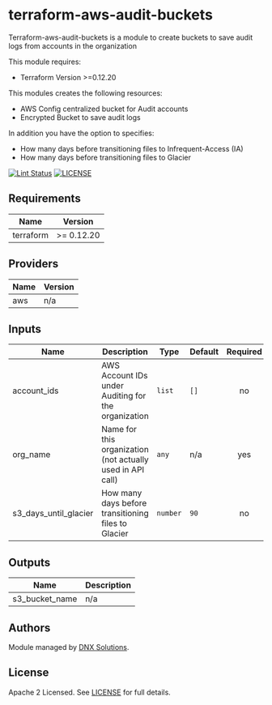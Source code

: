 # terraform-aws-audit-buckets

Terraform-aws-audit-buckets is a module to create buckets to save audit logs from accounts in the organization

This module requires:
 * Terraform Version >=0.12.20

This modules creates the following resources:
 -  AWS Config centralized bucket for Audit accounts
 -  Encrypted Bucket to save audit  logs
 
In addition you have the option to specifies:
 - How many days before transitioning files to Infrequent-Access (IA)
 - How many days before transitioning files to Glacier



[![Lint Status](https://github.com/DNXLabs/terraform-aws-audit-buckets/workflows/Lint/badge.svg)](https://github.com/DNXLabs/terraform-aws-audit-buckets/actions)
[![LICENSE](https://img.shields.io/github/license/DNXLabs/terraform-aws-audit-buckets)](https://github.com/DNXLabs/terraform-aws-audit-buckets/blob/master/LICENSE)

<!--- BEGIN_TF_DOCS --->

## Requirements

| Name | Version |
|------|---------|
| terraform | >= 0.12.20 |

## Providers

| Name | Version |
|------|---------|
| aws | n/a |

## Inputs

| Name | Description | Type | Default | Required |
|------|-------------|------|---------|:--------:|
| account\_ids | AWS Account IDs under Auditing for the organization | `list` | `[]` | no |
| org\_name | Name for this organization (not actually used in API call) | `any` | n/a | yes |
| s3\_days\_until\_glacier | How many days before transitioning files to Glacier | `number` | `90` | no |

## Outputs

| Name | Description |
|------|-------------|
| s3\_bucket\_name | n/a |

<!--- END_TF_DOCS --->

## Authors

Module managed by [DNX Solutions](https://github.com/DNXLabs).

## License

Apache 2 Licensed. See [LICENSE](https://github.com/DNXLabs/terraform-aws-audit-buckets/blob/master/LICENSE) for full details.